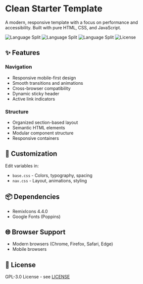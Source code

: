 # Clean Starter Template

A modern, responsive template with a focus on performance and accessibility. Built with pure HTML, CSS, and JavaScript.

![Language Split](https://img.shields.io/badge/CSS-47.8%25-blue)
![Language Split](https://img.shields.io/badge/HTML-32.9%25-orange)
![Language Split](https://img.shields.io/badge/JavaScript-19.3%25-yellow)
![License](https://img.shields.io/badge/license-GPL--3.0-green)

## ✨ Features

### Navigation
- Responsive mobile-first design
- Smooth transitions and animations
- Cross-browser compatibility
- Dynamic sticky header
- Active link indicators
### Structure
- Organized section-based layout
- Semantic HTML elements
- Modular component structure
- Responsive containers

## 🎨 Customization
Edit variables in:
- `base.css` - Colors, typography, spacing
- `nav.css` - Layout, animations, styling

## 📦 Dependencies
- RemixIcons 4.4.0
- Google Fonts (Poppins)

## 🌐 Browser Support
- Modern browsers (Chrome, Firefox, Safari, Edge)
- Mobile browsers

## 📄 License
GPL-3.0 License - see [LICENSE](LICENSE)
